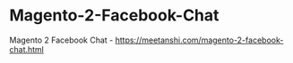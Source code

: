 # Magento-2-Facebook-Chat
Magento 2 Facebook Chat - https://meetanshi.com/magento-2-facebook-chat.html
